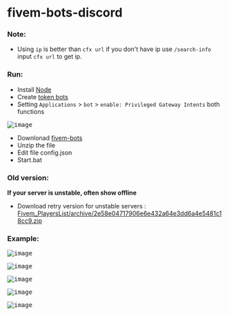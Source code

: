# fivem-bots-discord

### Note:
- Using `ip` is better than `cfx url` if you don't have ip use `/search-info` input `cfx url` to get ip.

### Run:
- Install [Node](https://nodejs.org/en/)
- Create [token bots](https://discord.com/developers/applications)
- Setting `Applications` > `bot` > `enable: Privileged Gateway Intents` both functions

<kbd> ![image](https://user-images.githubusercontent.com/22098092/174883133-a09584ba-7363-4885-a14f-fc0949a6e845.png)
- Downlonad [fivem-bots](https://github.com/Kuju29/Fivem_PlayersList/archive/refs/heads/main.zip)
- Unzip the file
- Edit file config.json
- Start.bat

### Old version:
**If your server is unstable, often show offline**
- Download retry version for unstable servers : [Fivem_PlayersList/archive/2e58e04717906e6e432a64e3dd6a4e5481c18cc9.zip](https://github.com/Kuju29/Fivem_PlayersList/archive/2e58e04717906e6e432a64e3dd6a4e5481c18cc9.zip)

### Example:
<kbd> ![image](https://user-images.githubusercontent.com/22098092/208278720-ef0431c8-beb8-44f8-a12a-c427a0452fec.png)

<kbd> ![image](https://user-images.githubusercontent.com/22098092/174884363-fcde4ec5-f9c0-47a9-b653-e2f94fcb6999.png)
  
<kbd> ![image](https://user-images.githubusercontent.com/22098092/174883919-dfaecbe3-6ec6-4f47-853f-db2b47c692be.png)

<kbd> ![image](https://user-images.githubusercontent.com/22098092/174884221-95ddac49-77cf-4878-9752-b3ae53edbb64.png)

<kbd> ![image](https://user-images.githubusercontent.com/22098092/236873009-84a269c6-08ea-4546-ab4b-d2ba663a8fba.png)
